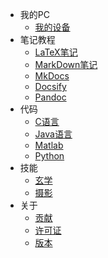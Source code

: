 - 我的PC
  - [我的设备](PC/MyPC.md)
- 笔记教程
  - [LaTeX笔记](text/LatexNote.md)
  - [MarkDown笔记](text/MarkDown.md)
  - [MkDocs](text/MkDocs.md)
  - [Docsify](text/Docsify.md)
  - [Pandoc](text/Pandoc.md)
- 代码
  - [C语言](code/C.md)
  - [Java语言](code/java.md)
  - [Matlab](code/matlab.md)
  - [Python](code/Python.md)
- 技能
  - [玄学](skill/god.md)
  - [摄影](skill/photo.md)
- 关于
  - [贡献](about/contributing.md) 
  - [许可证](about/license.md) 
  - [版本](about/release-notes.md)